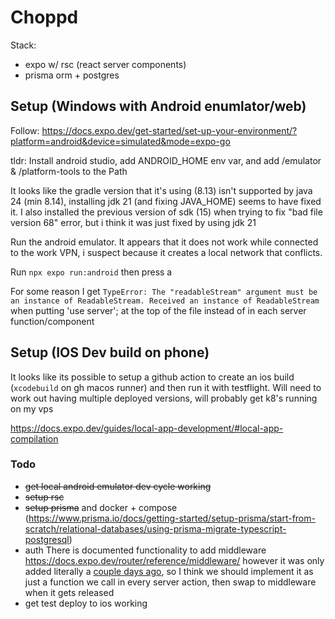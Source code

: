 # Choppd

Stack:

- expo w/ rsc (react server components)
- prisma orm + postgres

## Setup (Windows with Android enumlator/web)

Follow: <https://docs.expo.dev/get-started/set-up-your-environment/?platform=android&device=simulated&mode=expo-go>

tldr:
Install android studio, add ANDROID_HOME env var, and add /emulator & /platform-tools to the Path

It looks like the gradle version that it's using (8.13) isn't supported by java 24 (min 8.14), installing jdk 21 (and fixing JAVA_HOME) seems to have fixed it.
I also installed the previous version of sdk (15) when trying to fix "bad file version 68" error, but i think it was just fixed by using jdk 21

Run the android emulator. It appears that it does not work while connected to the work VPN, i suspect because it creates a local network that conflicts.

Run `npx expo run:android` then press a

For some reason I get `TypeError: The "readableStream" argument must be an instance of ReadableStream. Received an instance of ReadableStream` when putting 'use server'; at the top of the file instead of in each server function/component

## Setup (IOS Dev build on phone)

It looks like its possible to setup a github action to create an ios build (`xcodebuild` on gh macos runner) and then run it with testflight. Will need to work out having multiple deployed versions, will probably get k8's running on my vps

<https://docs.expo.dev/guides/local-app-development/#local-app-compilation>

### Todo

- ~~get local android emulator dev cycle working~~
- ~~setup rsc~~
- ~~setup prisma~~ and docker + compose (<https://www.prisma.io/docs/getting-started/setup-prisma/start-from-scratch/relational-databases/using-prisma-migrate-typescript-postgresql>)
- auth
    There is documented functionality to add middleware <https://docs.expo.dev/router/reference/middleware/> however it was only added literally a [couple days ago](https://github.com/expo/expo/pull/38330), so I think we should implement it as just a function we call in every server action, then swap to middleware when it gets released
- get test deploy to ios working
